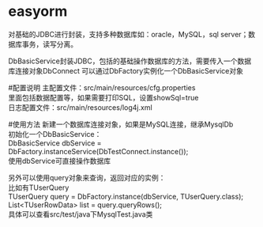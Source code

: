 # easyorm
对基础的JDBC进行封装，支持多种数据库如：oracle，MySQL，sql server；数据库事务，读写分离。

DbBasicService封装JDBC，包括的基础操作数据库的方法，需要传入一个数据库连接对象DbConnect
可以通过DbFactory实例化一个DbBasicService对象

#配置说明
主配置文件：src/main/resources/cfg.properties   
里面包括数据配置等，如果需要打印SQL，设置showSql=true  
日志配置文件：src/main/resources/log4j.xml  

#使用方法
新建一个数据库连接对象，如果是MySQL连接，继承MysqlDb  
初始化一个DbBasicService：  
DbBasicService dbService = DbFactory.instanceService(DbTestConnect.instance());  
使用dbService可直接操作数据库  

另外可以使用query对象来查询，返回对应的实例：  
比如有TUserQuery  
TUserQuery query = DbFactory.instance(dbService, TUserQuery.class);  
List\<TUserRowData\> list = query.queryRows();  
具体可以查看src/test/java下MysqlTest.java类  
